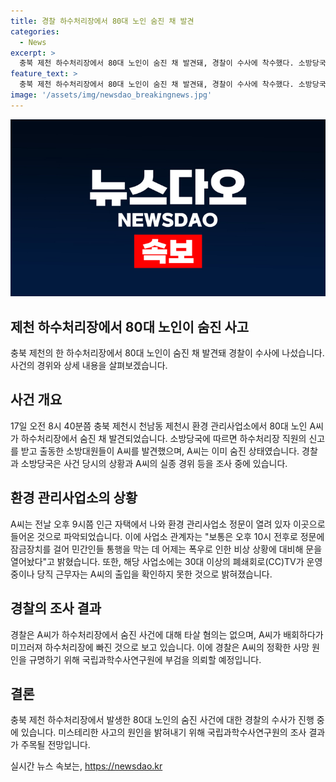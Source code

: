 ```yaml
---
title: 경찰 하수처리장에서 80대 노인 숨진 채 발견
categories:
  - News
excerpt: >
  충북 제천 하수처리장에서 80대 노인이 숨진 채 발견돼, 경찰이 수사에 착수했다. 소방당국은 하수처리장에 떠 있는 노인을 발견했으나 이미 숨진 상태였다고 밝혀졌다. 노인은 전날 오후 9시쯤 자택을 나와 환경 관리사업소로 들어온 것으로 파악되며, 해당 사업소는 폭우로 인한 비상 상황에 대비해 문을 열어놓은 상태였다. 경찰은 타살 혐의는 없으며, 사망 원인을 밝히기 위해 국립과학수사연구원에 부검을 의뢰할 예정이다.
feature_text: >
  충북 제천 하수처리장에서 80대 노인이 숨진 채 발견돼, 경찰이 수사에 착수했다. 소방당국은 하수처리장에 떠 있는 노인을 발견했으나 이미 숨진 상태였다고 밝혀졌다. 노인은 전날 오후 9시쯤 자택을 나와 환경 관리사업소로 들어온 것으로 파악되며, 해당 사업소는 폭우로 인한 비상 상황에 대비해 문을 열어놓은 상태였다. 경찰은 타살 혐의는 없으며, 사망 원인을 밝히기 위해 국립과학수사연구원에 부검을 의뢰할 예정이다.
image: '/assets/img/newsdao_breakingnews.jpg'
---
```


<p><img src="/assets/img/newsdao_breakingnews.jpg" alt="firstkoreanews 속보" /></p>

<h2 data-ke-size="size26">제천 하수처리장에서 80대 노인이 숨진 사고</h2>

<p data-ke-size="size16">충북 제천의 한 하수처리장에서 80대 노인이 숨진 채 발견돼 경찰이 수사에 나섰습니다. 사건의 경위와 상세 내용을 살펴보겠습니다.</p>

<h2><b>사건 개요</b></h2>

<p data-ke-size="size16">17일 오전 8시 40분쯤 충북 제천시 천남동 제천시 환경 관리사업소에서 80대 노인 A씨가 하수처리장에서 숨진 채 발견되었습니다. 소방당국에 따르면 하수처리장 직원의 신고를 받고 출동한 소방대원들이 A씨를 발견했으며, A씨는 이미 숨진 상태였습니다. 경찰과 소방당국은 사건 당시의 상황과 A씨의 실종 경위 등을 조사 중에 있습니다.</p>

<h2><b>환경 관리사업소의 상황</b></h2>

<p data-ke-size="size16">A씨는 전날 오후 9시쯤 인근 자택에서 나와 환경 관리사업소 정문이 열려 있자 이곳으로 들어온 것으로 파악되었습니다. 이에 사업소 관계자는 "보통은 오후 10시 전후로 정문에 잠금장치를 걸어 민간인들 통행을 막는 데 어제는 폭우로 인한 비상 상황에 대비해 문을 열어놨다"고 밝혔습니다. 또한, 해당 사업소에는 30대 이상의 폐쇄회로(CC)TV가 운영 중이나 당직 근무자는 A씨의 출입을 확인하지 못한 것으로 밝혀졌습니다.</p>

<h2><b>경찰의 조사 결과</b></h2>

<p data-ke-size="size16">경찰은 A씨가 하수처리장에서 숨진 사건에 대해 타살 혐의는 없으며, A씨가 배회하다가 미끄러져 하수처리장에 빠진 것으로 보고 있습니다. 이에 경찰은 A씨의 정확한 사망 원인을 규명하기 위해 국립과학수사연구원에 부검을 의뢰할 예정입니다.</p>

<h2><b>결론</b></h2>

<p data-ke-size="size16">충북 제천 하수처리장에서 발생한 80대 노인의 숨진 사건에 대한 경찰의 수사가 진행 중에 있습니다. 미스테리한 사고의 원인을 밝혀내기 위해 국립과학수사연구원의 조사 결과가 주목될 전망입니다.</p>
실시간 뉴스 속보는, <a href="https://newsdao.kr" rel="dofollow">https://newsdao.kr</a>


